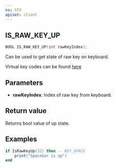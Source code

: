 ```yaml
---
ns: CFX
apiset: client
---
```

## IS_RAW_KEY_UP

```c
BOOL IS_RAW_KEY_UP(int rawKeyIndex);
```

Can be used to get state of raw key on keyboard.

Virtual key codes can be found [here](https://learn.microsoft.com/en-us/windows/win32/inputdev/virtual-key-codes)

## Parameters
* **rawKeyIndex**: Index of raw key from keyboard.

## Return value
Returns bool value of up state.

## Examples
```lua
if IsRawKeyUp(32) then -- KEY_SPACE
    print("Spacebar is up")
end
```
